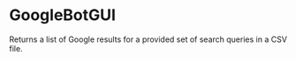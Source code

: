 # GoogleBotGUI
Returns a list of Google results for a provided set of search queries in a CSV file.
